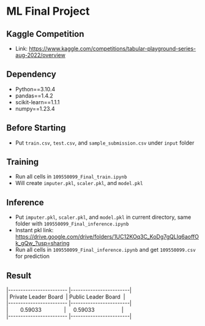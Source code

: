 # ML Final Project

## Kaggle Competition
- Link: https://www.kaggle.com/competitions/tabular-playground-series-aug-2022/overview
## Dependency
- Python==3.10.4
- pandas==1.4.2
- scikit-learn==1.1.1
- numpy==1.23.4

## Before Starting
- Put ```train.csv```, ```test.csv```, and ```sample_submission.csv``` under ```input``` folder
    
## Training 
- Run all cells in ```109550099_Final_train.ipynb```
- Will create ```imputer.pkl```, ```scaler.pkl```, and ```model.pkl```

## Inference
- Put ```imputer.pkl```, ```scaler.pkl```, and ```model.pkl``` in current directory, same folder with ```109550099_Final_inference.ipynb```
- Instant pkl link: https://drive.google.com/drive/folders/1UC12KOq3C_KoDg7gQLIq6aoffOk_gQw_?usp=sharing
- Run all cells in ```109550099_Final_inference.ipynb``` and get ```109550099.csv``` for prediction

## Result
|------------------------ |------------------------| <br>
| Private Leader Board &nbsp;| Public Leader Board &nbsp;| <br>
|------------------------ |------------------------| <br>
|&nbsp;&nbsp;&nbsp;&nbsp;&nbsp;&nbsp;&nbsp; 0.59033 &nbsp;&nbsp;&nbsp;&nbsp;&nbsp;&nbsp;&nbsp;&nbsp;&nbsp;&nbsp;&nbsp;&nbsp;&nbsp; |&nbsp;&nbsp;&nbsp;&nbsp; 0.59033 &nbsp; &nbsp; &nbsp; &nbsp; &nbsp; &nbsp;&nbsp;&nbsp; &nbsp; &nbsp;|<br>
|------------------------ |------------------------|
